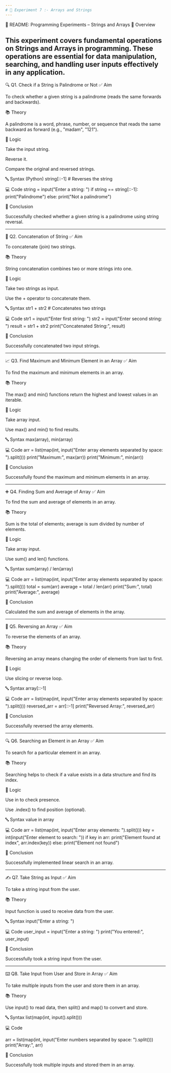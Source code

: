 ```yaml
---
# 🧪 Experiment 7 :- Arrays and Strings
---
```

📘 README: Programming Experiments – Strings and Arrays
📌 Overview

This experiment covers fundamental operations on Strings and Arrays in programming. These operations are essential for data manipulation, searching, and handling user inputs effectively in any application.
---
🔍 Q1. Check if a String is Palindrome or Not
✅ Aim

To check whether a given string is a palindrome (reads the same forwards and backwards).

📚 Theory

A palindrome is a word, phrase, number, or sequence that reads the same backward as forward (e.g., "madam", "121").

🧠 Logic

Take the input string.

Reverse it.

Compare the original and reversed strings.

🔤 Syntax (Python)
string[::-1]  # Reverses the string

💻 Code
string = input("Enter a string: ")
if string == string[::-1]:
    print("Palindrome")
else:
    print("Not a palindrome")

📌 Conclusion

Successfully checked whether a given string is a palindrome using string reversal.

---

🔗 Q2. Concatenation of String
✅ Aim

To concatenate (join) two strings.

📚 Theory

String concatenation combines two or more strings into one.

🧠 Logic

Take two strings as input.

Use the + operator to concatenate them.

🔤 Syntax
str1 + str2  # Concatenates two strings

💻 Code
str1 = input("Enter first string: ")
str2 = input("Enter second string: ")
result = str1 + str2
print("Concatenated String:", result)

📌 Conclusion

Successfully concatenated two input strings.

---

📈 Q3. Find Maximum and Minimum Element in an Array
✅ Aim

To find the maximum and minimum elements in an array.

📚 Theory

The max() and min() functions return the highest and lowest values in an iterable.

🧠 Logic

Take array input.

Use max() and min() to find results.

🔤 Syntax
max(array), min(array)

💻 Code
arr = list(map(int, input("Enter array elements separated by space: ").split()))
print("Maximum:", max(arr))
print("Minimum:", min(arr))

📌 Conclusion

Successfully found the maximum and minimum elements in an array.

---

➕ Q4. Finding Sum and Average of Array
✅ Aim

To find the sum and average of elements in an array.

📚 Theory

Sum is the total of elements; average is sum divided by number of elements.

🧠 Logic

Take array input.

Use sum() and len() functions.

🔤 Syntax
sum(array) / len(array)

💻 Code
arr = list(map(int, input("Enter array elements separated by space: ").split()))
total = sum(arr)
average = total / len(arr)
print("Sum:", total)
print("Average:", average)

📌 Conclusion

Calculated the sum and average of elements in the array.

---

🔁 Q5. Reversing an Array
✅ Aim

To reverse the elements of an array.

📚 Theory

Reversing an array means changing the order of elements from last to first.

🧠 Logic

Use slicing or reverse loop.

🔤 Syntax
array[::-1]

💻 Code
arr = list(map(int, input("Enter array elements separated by space: ").split()))
reversed_arr = arr[::-1]
print("Reversed Array:", reversed_arr)

📌 Conclusion

Successfully reversed the array elements.

---

🔍 Q6. Searching an Element in an Array
✅ Aim

To search for a particular element in an array.

📚 Theory

Searching helps to check if a value exists in a data structure and find its index.

🧠 Logic

Use in to check presence.

Use .index() to find position (optional).

🔤 Syntax
value in array

💻 Code
arr = list(map(int, input("Enter array elements: ").split()))
key = int(input("Enter element to search: "))
if key in arr:
    print("Element found at index", arr.index(key))
else:
    print("Element not found")

📌 Conclusion

Successfully implemented linear search in an array.

---

✍️ Q7. Take String as Input
✅ Aim

To take a string input from the user.

📚 Theory

Input function is used to receive data from the user.

🔤 Syntax
input("Enter a string: ")

💻 Code
user_input = input("Enter a string: ")
print("You entered:", user_input)

📌 Conclusion

Successfully took a string input from the user.

---

⌨️ Q8. Take Input from User and Store in Array
✅ Aim

To take multiple inputs from the user and store them in an array.

📚 Theory

Use input() to read data, then split() and map() to convert and store.

🔤 Syntax
list(map(int, input().split()))

💻 Code

arr = list(map(int, input("Enter numbers separated by space: ").split()))
print("Array:", arr)

📌 Conclusion

Successfully took multiple inputs and stored them in an array.
